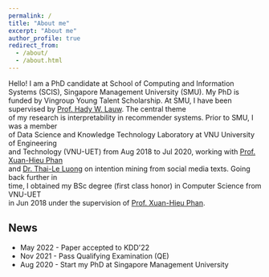```yaml
---
permalink: /
title: "About me"
excerpt: "About me"
author_profile: true
redirect_from: 
  - /about/
  - /about.html
---
```


Hello! I am a PhD candidate at School of Computing and Information Systems (SCIS), Singapore Management University (SMU). My PhD is funded by Vingroup Young Talent Scholarship. 
At SMU, I have been supervised by [Prof. Hady W. Lauw](https://www.hadylauw.com/). The central theme<br> of my research is interpretability in recommender systems.
Prior to SMU, I was a member<br> of Data Science and Knowledge Technology Laboratory at VNU University of Engineering<br> and Technology (VNU-UET) from Aug 2018 to Jul 2020,
working with [Prof. Xuan-Hieu Phan](https://sites.google.com/site/pxhieu/)<br> and [Dr. Thai-Le Luong](https://scholar.google.com/citations?user=I1FbHw4AAAAJ&hl=en) on intention mining from social media texts. 
Going back further in <br> time, I obtained my BSc degree (first class honor) in Computer Science from VNU-UET<br> in Jun 2018 under the supervision of [Prof. Xuan-Hieu Phan](https://sites.google.com/site/pxhieu/).

## News
* May 2022 - Paper accepted to KDD'22
* Nov 2021 - Pass Qualifying Examination (QE)
* Aug 2020 - Start my PhD at Singapore Management University
